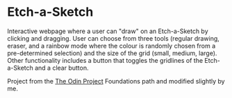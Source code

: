 # Etch-a-Sketch

Interactive webpage where a user can "draw" on an Etch-a-Sketch by clicking and dragging. User can choose from three tools (regular drawing, eraser, and a rainbow mode where the colour is randomly chosen from a pre-determined selection) and the size of the grid (small, medium, large). Other functionality includes a button that toggles the gridlines of the Etch-a-Sketch and a clear button.

Project from the [The Odin Project](https://www.theodinproject.com/) Foundations path and modified slightly by me.